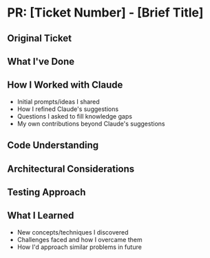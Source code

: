 # PR: [Ticket Number] - [Brief Title]

## Original Ticket

<!-- Paste the original ticket description here -->

## What I've Done

<!-- Summarise what you've done to address the ticket requirements -->

## How I Worked with Claude

<!-- Explain your collaboration process with Claude -->

- Initial prompts/ideas I shared
- How I refined Claude's suggestions
- Questions I asked to fill knowledge gaps
- My own contributions beyond Claude's suggestions

## Code Understanding

<!-- Demonstrate your understanding of the key code sections by explaining what each part does and why it's implemented this way -->

## Architectural Considerations

<!-- Explain how this implementation aligns with our architectural principles and patterns -->

## Testing Approach

<!-- Describe how you've tested this implementation -->

## What I Learned

<!-- Share insights gained through this process -->

- New concepts/techniques I discovered
- Challenges faced and how I overcame them
- How I'd approach similar problems in future
